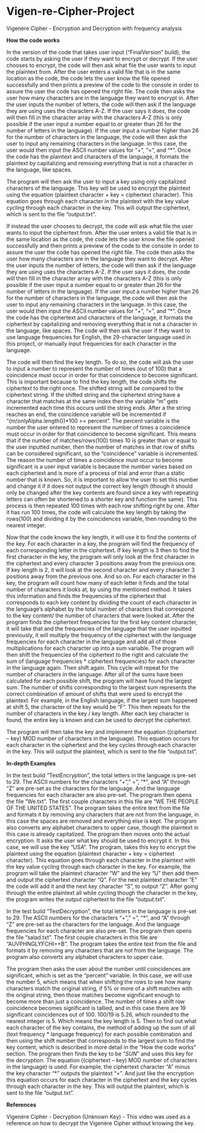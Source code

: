 # Vigen-re-Cipher-Project
Vigenère Cipher - Encryption and Decryption with frequency analysis


<b>How the code works</b> 	

In the version of the code that takes user input (“FinalVersion” build), the code starts by asking the user if they want to encrypt or decrypt. If the user chooses to encrypt, the code will then ask what file the user wants to input the plaintext from. After the user enters a valid file that is in the same location as the code, the code lets the user know the file opened successfully and then prints a preview of the code to the console in order to assure the user the code has opened the right file. The code then asks the user how many characters are in the language they want to encrypt in. After the user inputs the number of letters, the code will then ask if the language they are using uses the characters A-Z. If the user says it does, the code will then fill in the character array with the characters A-Z (this is only possible if the user input a number equal to or greater than 26 for the number of letters in the language). If the user input a number higher than 26 for the number of characters in the language, the code will then ask the user to input any remaining characters in the language. In this case, the user would then input the ASCII number values for “+”, “=”, and “*”.  Once the code has the plaintext and characters of the language, it formats the plaintext by capitalizing and removing everything that is not a character in the language, like spaces.

The program will then ask the user to input a key using only capitalized characters of the language. This key will be used to encrypt the plaintext using the equation (plaintext character + key = ciphertext character). This equation goes through each character in the plaintext with the key value cycling through each character in the key. This will output the ciphertext, which is sent to the file “output.txt”.

If instead the user chooses to decrypt, the code will ask what file the user wants to input the ciphertext from. After the user enters a valid file that is in the same location as the code, the code lets the user know the file opened successfully and then prints a preview of the code to the console in order to assure the user the code has opened the right file. The code then asks the user how many characters are in the language they want to decrypt. After the user inputs the number of letters, the code will then ask if the language they are using uses the characters A-Z. If the user says it does, the code will then fill in the character array with the characters A-Z (this is only possible if the user input a number equal to or greater than 26 for the number of letters in the language). If the user input a number higher than 26 for the number of characters in the language, the code will then ask the user to input any remaining characters in the language. In this case, the user would then input the ASCII number values for “+”, “=”, and “*”. Once the code has the ciphertext and characters of the language, it formats the ciphertext by capitalizing and removing everything that is not a character in the language, like spaces.  The code will then ask the user if they want to use language frequencies for English, the 29-character language used in this project, or manually input frequencies for each character in the language. 

The code will then find the key length. To do so, the code will ask the user to input a number to represent the number of times (out of 100) that a coincidence must occur in order for that coincidence to become significant. This is important because to find the key length, the code shifts the ciphertext to the right once. The shifted string will be compared to the ciphertext string. If the shifted string and the ciphertext string have a character that matches at the same index then the variable “m” gets incremented each time this occurs until the string ends. After a the string reaches an end, the coincidence variable will be incremented if “(m/onlyAlpha.length())*100 >= percent”. The percent variable is the number the user entered to represent the number of times a coincidence must occur in order for that coincidence to become significant. This means that if the number of matches/rows(100) times 10 is greater than or equal to the user inputted number, then the number of matches in that row of shifts can be considered significant, so the “coincidence” variable is incremented. The reason the number of times a coincidence must occur to become significant is a user input variable is because the number varies based on each ciphertext and is more of a process of trial and error than a static number that is known. So, it is important to allow the user to set this number and change it if it does not output the correct key length (though it should only be changed after the key contents are found since a key with repeating letters can often be shortened to a shorter key and function the same). This process is then repeated 100 times with each row shifting right by one. After it has run 100 times, the code will calculate the key length by taking the rows(100) and dividing it by the coincidences variable, then rounding to the nearest integer. 

Now that the code knows the key length, it will use it to find the contents of the key. For each character in a key, the program will find the frequency of each corresponding letter in the ciphertext. If key length is 3 then to find the first character in the key, the program will only look at the first character in the ciphertext and every character 3 positions away from the previous one. If key length is 2, it will look at the second character and every character 3 positions away from the previous one. And so on. For each character in the key, the program will count how many of each letter it finds and the total number of characters it looks at, by using the mentioned method. It takes this information and finds the frequencies of the ciphertext that corresponds to each key content by dividing the count of each character in the language’s alphabet by the total number of characters that correspond to the key content/ the number of characters that were looked at. After the program finds the ciphertext frequencies for the first key content character, it will take that and the frequencies of the language that the user inputted previously, it will multiply the frequency of the ciphertext with the language frequencies for each character in the language and add all of those multiplications for each character up into a sum variable. The program will then shift the frequencies of the ciphertext to the right and calculate the sum of (language frequencies * ciphertext frequencies) for each character in the language again. Then shift again. This cycle will repeat for the number of characters in the language. After all of the sums have been calculated for each possible shift, the program will have found the largest sum. The number of shifts corresponding to the largest sum represents the correct combination of amount of shifts that were used to encrypt the plaintext. For example, in the English language, if the largest sum happened at shift 5, the character of the key would be “F”. This then repeats for the number of characters in the key / key length. After each key character is found, the entire key is known and can be used to decrypt the ciphertext.

The program will then take the key and implement the equation ((ciphertext – key) MOD number of characters in the language). This equation occurs for each character in the ciphertext and the key cycles through each character in the key. This will output the plaintext, which is sent to the file “output.txt”. 



<b>In-depth Examples</b>

In the test build “TestEncryption”, the total letters in the language is pre-set to 29. The ASCII numbers for the characters “+”,” =”, “*”, and “A” through “Z” are pre-set as the characters for the language. And the language frequencies for each character are also pre-set. The program then opens the file “We.txt”. The first couple characters in this file are “WE THE PEOPLE OF THE UNITED STATES”. The program takes the entire text from the file and formats it by removing any characters that are not from the language, in this case the spaces are removed and everything else is kept. The program also converts any alphabet characters to upper case, though the plaintext in this case is already capitalized. 
The program then moves onto the actual encryption. It asks the user what key should be used to encrypt it. In this case, we will use the key “USA”. The program, takes this key to encrypt the plaintext using the equation (plaintext character + key = ciphertext character). This equation goes through each character in the plaintext with the key value cycling through each character in the key. For example, the program will take the plaintext character “W” and the key “U” then add them and output the ciphertext character “Q”. For the next plaintext character “E” the code will add it and the next key character “S”, to output “Z”. After going through the entire plaintext all while cycling though the character in the key, the program writes the output ciphertext to the file “output.txt”.

In the test build “TestDecryption”, the total letters in the language is pre-set to 29. The ASCII numbers for the characters “+”,” =”, “*”, and “A” through “Z” are pre-set as the characters for the language. And the language frequencies for each character are also pre-set. The program then opens the file “salad.txt”. The first couple characters in this file are “AUVPHNGLYFCHI=+B”. The program takes the entire text from the file and formats it by removing any characters that are not from the language. The program also converts any alphabet characters to upper case. 

The program then asks the user about the number until coincidences are significant, which is set as the “percent” variable. In this case, we will use the number 5, which means that when shifting the rows to see how many characters match the original string, if 5% or more of a shift matches with the original string, then those matches become significant enough to become more than just a coincidence. The number of times a shift row coincidence becomes significant is tallied, and in this case there are 19 significant coincidences out of 100. 100/19 is 5.26, which rounded to the nearest integer is 5. Which means the key length is 5. Then to find out what each character of the key contains, the method of adding up the sum of all (text frequency * language frequency) for each possible combination and then using the shift number that corresponds to the largest sum to find the key content, which is described in more detail in the “How the code works” section. The program then finds the key to be “*SUN*” and uses this key for the decryption. The equation ((ciphertext – key) MOD number of characters in the language) is used. For example, the ciphertext character “A” minus the key character “*” outputs the plaintext “=”.  And just like the encryption this equation occurs for each character in the ciphertext and the key cycles through each character in the key. This will output the plaintext, which is sent to the file “output.txt”. 



<b>References</b>

Vigenère Cipher - Decryption (Unknown Key) - This video was used as a reference on how to decrypt the Vigenère Cipher without knowing the key. 
